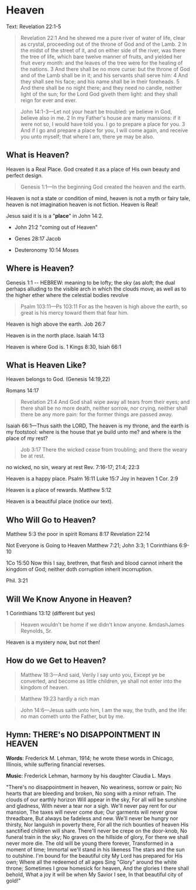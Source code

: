 # Heaven

Text: Revelation 22:1-5

> Revelation 22:1 And he shewed me a pure river of water of life, clear as crystal, proceeding out of the throne of God and of the Lamb. 2 In the midst of the street of it, and on either side of the river, was there the tree of life, which bare twelve manner of fruits, and yielded her fruit every month: and the leaves of the tree were for the healing of the nations. 3 And there shall be no more curse: but the throne of God and of the Lamb shall be in it; and his servants shall serve him: 4 And they shall see his face; and his name shall be in their foreheads. 5 And there shall be no night there; and they need no candle, neither light of the sun; for the Lord God giveth them light: and they shall reign for ever and ever.

> John 14:1-3&mdash;Let not your heart be troubled: ye believe in God, believe also in me. 2 In my Father's house are many mansions: if it were not so, I would have told you. I go to prepare a place for you. 3 And if I go and prepare a place for you, I will come again, and receive you unto myself; that where I am, there ye may be also.

## What is Heaven?

Heaven is a Real Place. God created it as a place of His own beauty and perfect design.

> Genesis 1:1&mdash;In the beginning God created the heaven and the earth.

Heaven is not a state or condition of mind, heaven is not a myth or fairy tale, heaven is not imagination heaven is not fiction. Heaven is Real!

Jesus said it is is a "**place**" in John 14:2.

- John 21:2 "coming out of Heaven"

- Genes 28:17 Jacob
- Deuteronomy 10:14 Moses

## Where is Heaven?

Genesis 1:1 -- HEBREW: meaning to be lofty; the sky (as aloft; the dual perhaps alluding to the visible arch in which the clouds move, as well as to the higher ether where the celestial bodies revolve

> Psalm 103:11&mdash;Ps 103:11 For as the heaven is high above the earth, so great is his mercy toward them that fear him.

Heaven is high above the earth.
Job 26:7

Heaven is in the north place. Isaiah 14:13

Heaven is where God is. 1 Kings 8:30, Isiah 66:1

## What is Heaven Like?

Heaven belongs to God. (Genesis 14:19,22)

Romans 14:17

<!-- -->

> Revelation 21:4 And God shall wipe away all tears from their eyes; and there shall be no more death, neither sorrow, nor crying, neither shall there be any more pain: for the former things are passed away.

<!-- -->

Isaiah 66:1&mdash;Thus saith the LORD, The heaven is my throne, and the earth is my footstool: where is the house that ye build unto me? and where is the place of my rest?

<!-- -->

> Job 3:17 There the wicked cease from troubling; and there the weary be at rest.

no wicked, no sin, weary at rest Rev. 7:16-17; 21:4; 22:3

<!-- -->
Heaven is a happy place.
Psalm 16:11
Luke 15:7 Joy in heaven
1 Cor. 2:9

Heaven is a place of rewards. Matthew 5:12

Heaven is a beautiful place (notice our text).

## Who Will Go to Heaven?

Matthew 5:3 the poor in spirit
Romans 8:17
Revelation 22:14

Not Everyone is Going to Heaven Matthew 7:21; John 3:3; 1 Corinthians 6:9-10

1Co 15:50 Now this I say, brethren, that flesh and blood cannot inherit the kingdom of God; neither doth corruption inherit incorruption.

Phil. 3:21

## Will We Know Anyone in Heaven?

1 Corinthians 13:12 (different but yes)

> Heaven wouldn't be home if we didn't know anyone. &mdashJames Reynolds, Sr.

Heaven is a mystery now, but not then!

## How do we Get to Heaven?

> Matthew 18:3&mdash;And said, Verily I say unto you, Except ye be converted, and become as little children, ye shall not enter into the kingdom of heaven.

<!-- -->

> Matthew 19:23 hardly a rich man

<!-- -->

> John 14:6&mdash;Jesus saith unto him, I am the way, the truth, and the life: no man cometh unto the Father, but by me.

## Hymn: THERE&apos;s NO DISAPPOINTMENT IN HEAVEN

**Words**: Frederick M. Lehman, 1914; he wrote these words in Chicago, Illinois, while suffering financial reverses.

**Music**: Frederick Lehman, harmony by his daughter Claudia L. Mays

&quot;There&apos;s no disappointment in heaven,
 No weariness, sorrow or pain;
No hearts that are bleeding and broken,
 No song with a minor refrain.
The clouds of our earthly horizon
 Will appear in the sky,
For all will be sunshine and gladness,
 With never a tear nor a sigh.
We&apos;ll never pay rent for our mansion,
 The taxes will never come due;
Our garments will never grow threadbare,
 But always be fadeless and new.
We&apos;ll never be hungry nor thirsty,
 Nor languish in poverty there,
For all the rich bounties of heaven
 His sanctified children will share.
There&apos;ll never be crepe on the door-knob,
 No funeral train in the sky;
No graves on the hillside of glory,
 For there we shall never more die.
The old will be young there forever,
 Transformed in a moment of time;
Immortal we&apos;ll stand in his likeness
 The stars and the sun to outshine.
I&apos;m bound for the beautiful city
 My Lord has prepared for His own;
Where all the redeemed of all ages
 Sing &quot;Glory&quot; around the white throne;
Sometimes I grow homesick for heaven,
 And the glories I there shall behold,
What a joy it will be when My Savior I see,
 In that beautiful city of gold!&quot;
